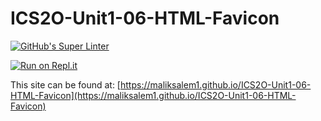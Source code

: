 # ICS2O-Unit1-06-HTML-Favicon
[![GitHub's Super Linter](https://github.com/maliksalem1/ICS2O-Unit1-06-HTML-Favicon/workflows/GitHub's%20Super%20Linter/badge.svg)](https://github.com/maliksalem1/ICS2O-Unit1-06-HTML-Favicon/actions)

[![Run on Repl.it](https://repl.it/badge/github/maliksalem1/ICS2O-Unit1-06-HTML-Favicon)](https://repl.it/github/maliksalem1/ICS2O-Unit1-06-HTML-Favicon)

This site can be found at: [https://maliksalem1.github.io/ICS2O-Unit1-06-HTML-Favicon](https://maliksalem1.github.io/ICS2O-Unit1-06-HTML-Favicon)
